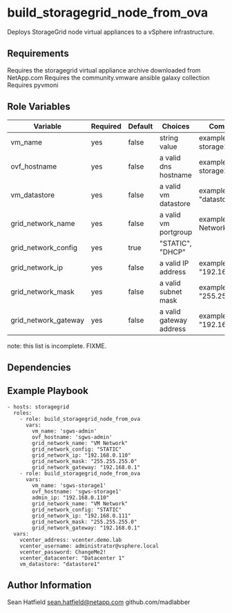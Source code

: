 build_storagegrid_node_from_ova
================================

Deploys StorageGrid node virtual appliances to a vSphere infrastructure.

Requirements
------------

Requires the storagegrid virtual appliance archive downloaded from NetApp.com
Requires the community.vmware ansible galaxy collection
Requires pyvmoni

Role Variables
--------------

| Variable                | Required | Default | Choices                   | Comments                                 |
|-------------------------|----------|---------|---------------------------|------------------------------------------|
| vm_name                 | yes      | false   | string value              | example: "sgws-storage1"                 |
| ovf_hostname            | yes      | false   | a valid dns hostname      | example: "sgws-storage1"                 |
| vm_datastore            | yes      | false   | a valid vm datastore      | example: "datastore1"                    |
| grid_network_name       | yes      | false   | a valid vm portgroup      | example: "VM Network"                    |
| grid_network_config     | yes      | true    | "STATIC", "DHCP"          |                                          |
| grid_network_ip         | yes      | false   | a valid IP address        | example: "192.168.0.10"                  |
| grid_network_mask       | yes      | false   | a valid subnet mask       | example: "255.255.255.0"                 |
| grid_network_gateway    | yes      | false   | a valid gateway address   | example: "192.168.0.1"                   |

note: this list is incomplete.  FIXME.

Dependencies
------------

Example Playbook
----------------

    - hosts: storagegrid
      roles:
        - role: build_storagegrid_node_from_ova
          vars:
            vm_name: 'sgws-admin'
            ovf_hostname: 'sgws-admin'        
            grid_network_name: "VM Network"        
            grid_network_config: "STATIC" 
            grid_network_ip: "192.168.0.110"
            grid_network_mask: "255.255.255.0"
            grid_network_gateway: "192.168.0.1"  
        - role: build_storagegrid_node_from_ova
          vars:
            vm_name: 'sgws-storage1'
            ovf_hostname: 'sgws-storage1'        
            admin_ip: "192.168.0.110"
            grid_network_name: "VM Network"        
            grid_network_config: "STATIC" 
            grid_network_ip: "192.168.0.111"
            grid_network_mask: "255.255.255.0"
            grid_network_gateway: "192.168.0.1"  
      vars:   
        vcenter_address: vcenter.demo.lab
        vcenter_username: administrator@vsphere.local
        vcenter_password: ChangeMe2!
        vcenter_datacenter: "Datacenter 1"
        vm_datastore: "datastore1"

Author Information
------------------

Sean Hatfield
sean.hatfield@netapp.com
github.com/madlabber
